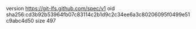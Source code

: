 version https://git-lfs.github.com/spec/v1
oid sha256:cd3b92b53964fb07c83114c2b1d9c2c34ee6a3c80206095f0499e51c9abc4d50
size 497
